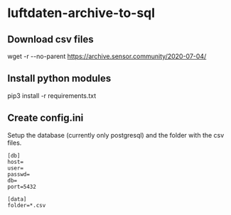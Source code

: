 # luftdaten-archive-to-sql

## Download csv files
wget -r --no-parent https://archive.sensor.community/2020-07-04/

## Install python modules
pip3 install -r requirements.txt

## Create config.ini
Setup the database (currently only postgresql) and the folder with the csv files.

	[db]
	host=
	user=
	passwd=
	db=
	port=5432
	
	[data]
	folder=*.csv